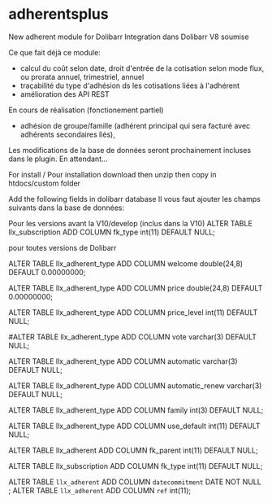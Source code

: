 # adherentsplus
New adherent module for Dolibarr
Integration dans Dolibarr V8 soumise

Ce que fait déjà ce module:
- calcul du coût selon date, droit d'entrée de la cotisation selon mode flux, ou prorata annuel, trimestriel, annuel
- traçabilité du type d'adhésion ds les cotisations liées à l'adhérent
- amélioration des API REST

En cours de réalisation (fonctionement partiel)
- adhésion de groupe/famille (adhérent principal qui sera facturé avec adhérents secondaires liés), 

Les modifications de la base de données seront prochainement incluses dans le plugin. En attendant...

For install / Pour installation
download then unzip then copy in htdocs/custom folder

Add the following fields in dolibarr database
Il vous faut ajouter les champs suivants dans la base de données:

Pour les versions avant la V10/develop (inclus dans la V10)
ALTER TABLE llx_subscription ADD COLUMN fk_type int(11) DEFAULT NULL;

pour toutes versions de Dolibarr

ALTER TABLE llx_adherent_type ADD COLUMN welcome double(24,8)   DEFAULT 0.00000000;
 
ALTER TABLE llx_adherent_type ADD COLUMN price double(24,8)   DEFAULT 0.00000000;
 
ALTER TABLE llx_adherent_type ADD COLUMN price_level int(11)   DEFAULT NULL;
 
#ALTER TABLE llx_adherent_type ADD COLUMN vote varchar(3)   DEFAULT NULL;
 
ALTER TABLE llx_adherent_type ADD COLUMN automatic varchar(3)   DEFAULT NULL;
 
ALTER TABLE llx_adherent_type ADD COLUMN automatic_renew varchar(3)   DEFAULT NULL;
 
ALTER TABLE llx_adherent_type   ADD COLUMN family int(3)   DEFAULT NULL;
 
 ALTER TABLE llx_adherent_type ADD COLUMN
 use_default int(11)   DEFAULT NULL;
 
ALTER TABLE llx_adherent ADD COLUMN
 fk_parent int(11)   DEFAULT NULL;
 
ALTER TABLE llx_subscription ADD COLUMN
 fk_type int(11)   DEFAULT NULL;

ALTER TABLE `llx_adherent` ADD COLUMN `datecommitment` DATE NOT NULL ;
ALTER TABLE `llx_adherent` ADD COLUMN `ref` int(11);

